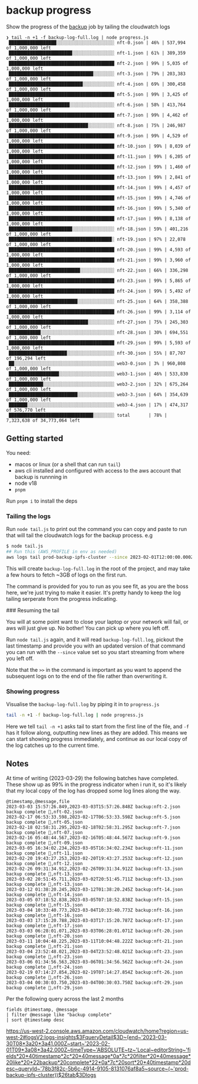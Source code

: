 # backup progress

Show the progress of the [backup] job by tailing the cloudwatch logs

```
❯ tail -n +1 -f backup-log-full.log | node progress.js
 ██████████████████░░░░░░░░░░░░░░░░░░░░░░ nft-0.json | 46% | 537,994 of 1,000,000 left
 ████████████████████████░░░░░░░░░░░░░░░░ nft-1.json | 61% | 389,359 of 1,000,000 left
 ████████████████████████████████████████ nft-2.json | 99% | 5,035 of 1,000,000 left
 ████████████████████████████████░░░░░░░░ nft-3.json | 79% | 203,383 of 1,000,000 left
 ████████████████████████████░░░░░░░░░░░░ nft-4.json | 69% | 300,458 of 1,000,000 left
 ████████████████████████████████████████ nft-5.json | 99% | 3,425 of 1,000,000 left
 ███████████████████████░░░░░░░░░░░░░░░░░ nft-6.json | 58% | 413,764 of 1,000,000 left
 ████████████████████████████████████████ nft-7.json | 99% | 4,462 of 1,000,000 left
 ██████████████████████████████░░░░░░░░░░ nft-8.json | 75% | 246,987 of 1,000,000 left
 ████████████████████████████████████████ nft-9.json | 99% | 4,529 of 1,000,000 left
 ████████████████████████████████████████ nft-10.json | 99% | 8,039 of 1,000,000 left
 ████████████████████████████████████████ nft-11.json | 99% | 6,205 of 1,000,000 left
 ████████████████████████████████████████ nft-12.json | 99% | 1,460 of 1,000,000 left
 ████████████████████████████████████████ nft-13.json | 99% | 2,841 of 1,000,000 left
 ████████████████████████████████████████ nft-14.json | 99% | 4,457 of 1,000,000 left
 ████████████████████████████████████████ nft-15.json | 99% | 4,746 of 1,000,000 left
 ████████████████████████████████████████ nft-16.json | 99% | 5,340 of 1,000,000 left
 ████████████████████████████████████████ nft-17.json | 99% | 8,138 of 1,000,000 left
 ████████████████████████░░░░░░░░░░░░░░░░ nft-18.json | 59% | 401,216 of 1,000,000 left
 ███████████████████████████████████████░ nft-19.json | 97% | 22,078 of 1,000,000 left
 ████████████████████████████████████████ nft-20.json | 99% | 4,593 of 1,000,000 left
 ████████████████████████████████████████ nft-21.json | 99% | 3,960 of 1,000,000 left
 ███████████████████████████░░░░░░░░░░░░░ nft-22.json | 66% | 336,298 of 1,000,000 left
 ████████████████████████████████████████ nft-23.json | 99% | 5,865 of 1,000,000 left
 ████████████████████████████████████████ nft-24.json | 99% | 5,492 of 1,000,000 left
 ██████████████████████████░░░░░░░░░░░░░░ nft-25.json | 64% | 358,388 of 1,000,000 left
 ████████████████████████████████████████ nft-26.json | 99% | 3,114 of 1,000,000 left
 ██████████████████████████████░░░░░░░░░░ nft-27.json | 75% | 245,303 of 1,000,000 left
 ████████████░░░░░░░░░░░░░░░░░░░░░░░░░░░░ nft-28.json | 30% | 694,551 of 1,000,000 left
 ████████████████████████████████████████ nft-29.json | 99% | 5,593 of 1,000,000 left
 ██████████████████████░░░░░░░░░░░░░░░░░░ nft-30.json | 55% | 87,707 of 196,294 left
 ██░░░░░░░░░░░░░░░░░░░░░░░░░░░░░░░░░░░░░░ web3-0.json | 3% | 960,808 of 1,000,000 left
 ███████████████████░░░░░░░░░░░░░░░░░░░░░ web3-1.json | 46% | 533,830 of 1,000,000 left
 █████████████░░░░░░░░░░░░░░░░░░░░░░░░░░░ web3-2.json | 32% | 675,264 of 1,000,000 left
 ██████████████████████████░░░░░░░░░░░░░░ web3-3.json | 64% | 354,639 of 1,000,000 left
 ███████░░░░░░░░░░░░░░░░░░░░░░░░░░░░░░░░░ web3-4.json | 17% | 474,317 of 576,770 left
 ████████████████████████████████░░░░░░░░ total       | 78% | 7,323,638 of 34,773,064 left
```

## Getting started

You need:

- macos or linux (or a shell that can run `tail`)
- aws cli installed and configured with access to the aws account that backup is runnning in
- node v18
- `pnpm`

Run `pnpm i` to install the deps

### Tailing the logs

Run `node tail.js` to print out the command you can copy and paste to run that will tail the cloudwatch logs for the backup process. e.g

```bash
$ node tail.js
## Run this (AWS_PROFILE in env as needed)
aws logs tail prod-backup-ipfs-cluster --since 2023-02-01T12:00:00.000Z --region us-west-2 --format short --filter-pattern '{ $.status = "ok" }' --follow >> backup-log-full.log
```

This will create `backup-log-full.log` in the root of the project, and may take a few hours to fetch ~3GB of logs on the first run.

The command is provided for you to run as you see fit, as you are the boss here, we're just trying to make it easier. It's pretty handy to keep the log tailing serperate from the progress indicating.

### Resuming the tail

You will at some point want to close your laptop or your network will fail, or aws will just give up. No bother! You can pick up where you left off.

Run `node tail.js` again, and it will read `backup-log-full.log`, pickout the last timestamp and provide you with an updated version of that command you can run with the `--since` value set so you start streaming from where you left off.

Note that the `>>` in the command is important as you want to append the subsequent logs on to the end of the file rather than overwriting it.

### Showing progress

Visualise the `backup-log-full.log` by piping it in to `progress.js`

```bash
tail -n +1 -f backup-log-full.log | node progress.js
```

Here we tell `tail -n +1` asks tail to start from the first line of the file, and `-f` has it follow along, outputting new lines as they are added. This means we can start showing progress immediately, and continue as our local copy of the log catches up to the current time.

## Notes

At time of writing (2023-03-29) the following batches have completed. These show up as 99% in the progress indicator when i run it, so it's likely that my local copy of the log has dropped some log lines along the way.

```csv
@timestamp,@message,file
2023-03-03 15:57:26.849,2023-03-03T15:57:26.848Z backup:nft-2.json backup complete 🎉,nft-02.json
2023-02-17 06:53:33.598,2023-02-17T06:53:33.598Z backup:nft-5.json backup complete 🎉,nft-05.json
2023-02-18 02:58:31.295,2023-02-18T02:58:31.295Z backup:nft-7.json backup complete 🎉,nft-07.json
2023-02-16 05:48:44.567,2023-02-16T05:48:44.567Z backup:nft-9.json backup complete 🎉,nft-09.json
2023-03-05 16:34:02.234,2023-03-05T16:34:02.234Z backup:nft-11.json backup complete 🎉,nft-11.json
2023-02-20 19:43:27.253,2023-02-20T19:43:27.253Z backup:nft-12.json backup complete 🎉,nft-12.json
2023-02-26 09:31:34.912,2023-02-26T09:31:34.912Z backup:nft-13.json backup complete 🎉,nft-13.json
2023-03-02 20:51:45.711,2023-03-02T20:51:45.711Z backup:nft-13.json backup complete 🎉,nft-13.json
2023-03-12 01:38:20.245,2023-03-12T01:38:20.245Z backup:nft-14.json backup complete 🎉,nft-14.json
2023-03-05 07:18:52.838,2023-03-05T07:18:52.838Z backup:nft-15.json backup complete 🎉,nft-15.json
2023-03-04 10:33:40.773,2023-03-04T10:33:40.773Z backup:nft-16.json backup complete 🎉,nft-16.json
2023-03-03 17:15:20.788,2023-03-03T17:15:20.787Z backup:nft-17.json backup complete 🎉,nft-17.json
2023-03-03 06:28:01.071,2023-03-03T06:28:01.071Z backup:nft-20.json backup complete 🎉,nft-20.json
2023-03-11 10:04:48.225,2023-03-11T10:04:48.222Z backup:nft-21.json backup complete 🎉,nft-21.json
2023-03-04 23:52:48.021,2023-03-04T23:52:48.021Z backup:nft-23.json backup complete 🎉,nft-23.json
2023-03-06 01:34:56.563,2023-03-06T01:34:56.562Z backup:nft-24.json backup complete 🎉,nft-24.json
2023-02-19 07:14:27.854,2023-02-19T07:14:27.854Z backup:nft-26.json backup complete 🎉,nft-26.json
2023-03-04 00:30:03.750,2023-03-04T00:30:03.750Z backup:nft-29.json backup complete 🎉,nft-29.json
```

Per the following query across the last 2 months

```
fields @timestamp, @message
| filter @message like "backup complete"
| sort @timestamp desc
```

https://us-west-2.console.aws.amazon.com/cloudwatch/home?region=us-west-2#logsV2:logs-insights$3FqueryDetail$3D~(end~'2023-03-30T08*3a20*3a41.000Z~start~'2023-02-01T09*3a08*3a42.000Z~timeType~'ABSOLUTE~tz~'Local~editorString~'fields*20*40timestamp*2c*20*40message*0a*7c*20filter*20*40message*20like*20*22backup*20complete*22*0a*7c*20sort*20*40timestamp*20desc~queryId~'78b3f82c-5b6c-4914-9105-8131076af8a5~source~(~'prod-backup-ipfs-cluster))$26tab$3Dlogs



[backup]: https://github.com/web3-storage/backup
